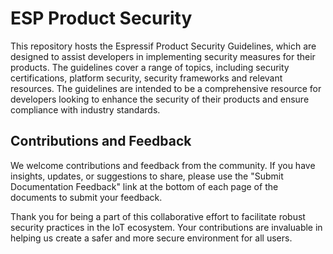 # ESP Product Security

This repository hosts the Espressif Product Security Guidelines, which are designed to assist developers in implementing security measures for their products. The guidelines cover a range of topics, including security certifications, platform security, security frameworks and relevant resources. The guidelines are intended to be a comprehensive resource for developers looking to enhance the security of their products and ensure compliance with industry standards.

## Contributions and Feedback

We welcome contributions and feedback from the community. If you have insights, updates, or suggestions to share, please use the "Submit Documentation Feedback" link at the bottom of each page of the documents to submit your feedback.

Thank you for being a part of this collaborative effort to facilitate robust security practices in the IoT ecosystem. Your contributions are invaluable in helping us create a safer and more secure environment for all users.
